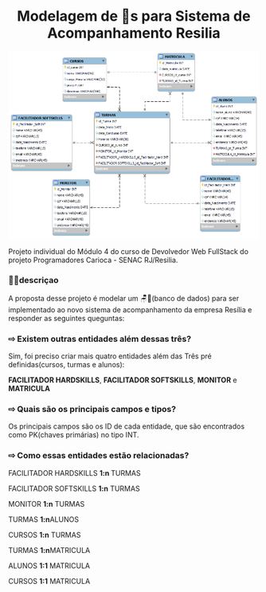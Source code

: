 <h1 align="center"> Modelagem de 🎲s para Sistema de Acompanhamento Resilia </h1>

![Screenshot](https://github.com/NHCardoso/Modelagem-de-dados-Resilia---M-dulo-4/blob/main/Modelagem%20Resilia.png?raw=true)

Projeto individual do Módulo 4 do curso de Devolvedor Web FullStack do projeto Programadores Carioca - SENAC RJ/Resilia.

### 👩‍💻descriçao

A proposta desse projeto é modelar um 🪑🎲(banco de dados) para ser implementado ao novo sistema de acompanhamento da empresa Resília e responder as seguintes queguntas:

### ⇨ Existem outras entidades além dessas três?
Sim, foi preciso criar mais quatro entidades além das Três pré definidas(cursos, turmas e alunos):

 <strong>FACILITADOR HARDSKILLS</strong>, <strong>FACILITADOR SOFTSKILLS</strong>, <strong>MONITOR</strong> e <strong>MATRICULA</strong>

### ⇨ Quais são os principais campos e tipos?
Os principais campos são os ID de cada entidade, que são encontrados como PK(chaves primárias) no tipo INT.
### ⇨ Como essas entidades estão relacionadas?

<p> FACILITADOR HARDSKILLS <strong> 1:n </strong> TURMAS</p>
<p> FACILITADOR SOFTSKILLS <strong>1:n</strong> TURMAS</p>
<p> MONITOR <strong>1:n</strong> TURMAS</p>
<p> TURMAS <strong>1:n</strong>ALUNOS</p>
<p> CURSOS <strong>1:n</strong> TURMAS</p>
<p> TURMAS <strong>1:n</strong>MATRICULA </p>
<p> ALUNOS <strong>1:1</strong> MATRICULA</p>
<p> CURSOS <strong>1:1</strong> MATRICULA</p>
